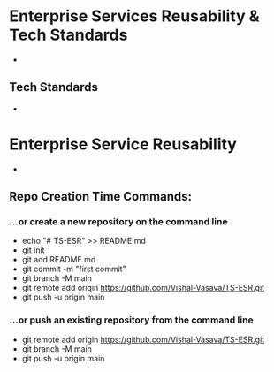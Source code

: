 # Enterprise Services Reusability & Tech Standards
- 


## Tech Standards
-

#  Enterprise Service Reusability 
- 




## Repo Creation Time Commands: 

### …or create a new repository on the command line
- echo "# TS-ESR" >> README.md
- git init
- git add README.md
- git commit -m "first commit"
- git branch -M main
- git remote add origin https://github.com/Vishal-Vasava/TS-ESR.git
- git push -u origin main

### …or push an existing repository from the command line
- git remote add origin https://github.com/Vishal-Vasava/TS-ESR.git
- git branch -M main
- git push -u origin main